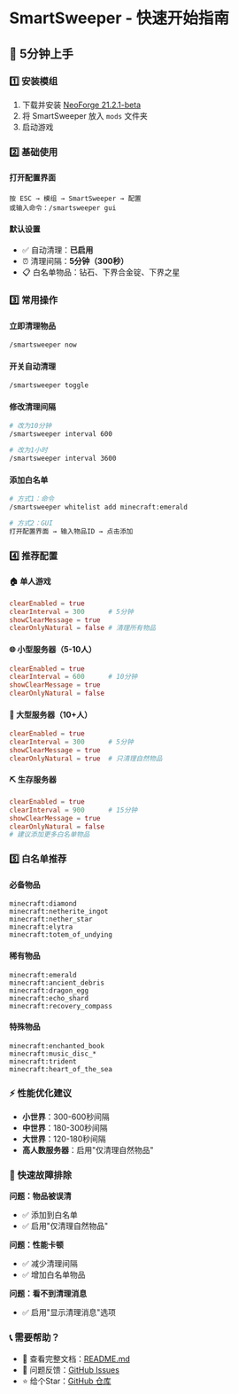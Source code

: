# SmartSweeper - 快速开始指南

## 🚀 5分钟上手

### 1️⃣ 安装模组

1. 下载并安装 [NeoForge 21.2.1-beta](https://neoforged.net/)
2. 将 SmartSweeper 放入 `mods` 文件夹
3. 启动游戏

### 2️⃣ 基础使用

#### 打开配置界面
```
按 ESC → 模组 → SmartSweeper → 配置
或输入命令：/smartsweeper gui
```

#### 默认设置
- ✅ 自动清理：**已启用**
- ⏰ 清理间隔：**5分钟（300秒）**
- 📋 白名单物品：钻石、下界合金锭、下界之星

### 3️⃣ 常用操作

#### 立即清理物品
```bash
/smartsweeper now
```

#### 开关自动清理
```bash
/smartsweeper toggle
```

#### 修改清理间隔
```bash
# 改为10分钟
/smartsweeper interval 600

# 改为1小时
/smartsweeper interval 3600
```

#### 添加白名单
```bash
# 方式1：命令
/smartsweeper whitelist add minecraft:emerald

# 方式2：GUI
打开配置界面 → 输入物品ID → 点击添加
```

### 4️⃣ 推荐配置

#### 🏠 单人游戏
```toml
clearEnabled = true
clearInterval = 300      # 5分钟
showClearMessage = true
clearOnlyNatural = false # 清理所有物品
```

#### 🌐 小型服务器（5-10人）
```toml
clearEnabled = true
clearInterval = 600      # 10分钟
showClearMessage = true
clearOnlyNatural = false
```

#### 🏰 大型服务器（10+人）
```toml
clearEnabled = true
clearInterval = 300      # 5分钟
showClearMessage = true
clearOnlyNatural = true  # 只清理自然物品
```

#### ⛏️ 生存服务器
```toml
clearEnabled = true
clearInterval = 900      # 15分钟
showClearMessage = true
clearOnlyNatural = false
# 建议添加更多白名单物品
```

### 5️⃣ 白名单推荐

#### 必备物品
```
minecraft:diamond
minecraft:netherite_ingot
minecraft:nether_star
minecraft:elytra
minecraft:totem_of_undying
```

#### 稀有物品
```
minecraft:emerald
minecraft:ancient_debris
minecraft:dragon_egg
minecraft:echo_shard
minecraft:recovery_compass
```

#### 特殊物品
```
minecraft:enchanted_book
minecraft:music_disc_*
minecraft:trident
minecraft:heart_of_the_sea
```

### ⚡ 性能优化建议

- **小世界**：300-600秒间隔
- **中世界**：180-300秒间隔  
- **大世界**：120-180秒间隔
- **高人数服务器**：启用"仅清理自然物品"

### 🎯 快速故障排除

**问题：物品被误清**
- ✅ 添加到白名单
- ✅ 启用"仅清理自然物品"

**问题：性能卡顿**
- ✅ 减少清理间隔
- ✅ 增加白名单物品

**问题：看不到清理消息**
- ✅ 启用"显示清理消息"选项

### 📞 需要帮助？

- 📖 查看完整文档：[README.md](https://github.com/bailguai520/SmartSweeper/blob/master/README.md)
- 🐛 问题反馈：[GitHub Issues](https://github.com/bailguai520/SmartSweeper/issues)
- ⭐ 给个Star：[GitHub 仓库](https://github.com/bailguai520/SmartSweeper)


